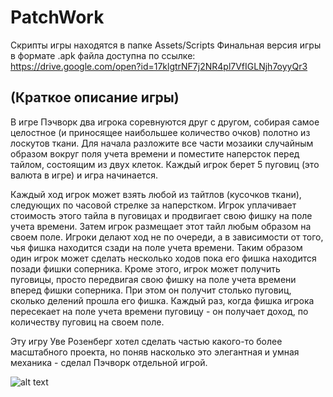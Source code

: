 # PatchWork
Скрипты игры находятся в папке Assets/Scripts
Финальная версия игры в формате .apk файла доступна по ссылке:
https://drive.google.com/open?id=17klgtrNF7j2NR4pl7VfIGLNjh7oyyQr3

## (Краткое описание игры)
В игре Пэчворк два игрока соревнуются друг с другом, собирая самое целостное (и приносящее наибольшее количество очков) полотно из лоскутов ткани. Для начала разложите все части мозаики случайным образом вокруг поля учета времени и поместите наперсток перед тайлом, состоящим из двух клеток. Каждый игрок берет 5 пуговиц (это валюта в игре) и игра начинается.


Каждый ход игрок может взять любой из тайтлов (кусочков ткани), следующих по часовой стрелке за наперстком. Игрок уплачивает стоимость этого тайла в пуговицах и продвигает свою фишку на поле учета времени. Затем игрок размещает этот тайл любым образом на своем поле.
Игроки делают ход не по очереди, а в зависимости от того, чья фишка находится сзади на поле учета времени. Таким образом один игрок может сделать несколько ходов пока его фишка находится позади фишки соперника. 
Кроме этого, игрок может получить пуговицы, просто передвигая свою фишку на поле учета времени вперед фишки соперника. При этом он получит столько пуговиц, сколько делений прошла его фишка.
Каждый раз, когда фишка игрока пересекает на поле учета времени пуговицу - он получает доход, по количеству пуговиц на своем поле.

Эту игру Уве Розенберг хотел сделать частью какого-то более масштабного проекта, но поняв насколько это элегантная и умная механика - сделал Пэчворк отдельной игрой.

![alt text](https://tesera.ru/images/items/522091/1600x1200xsxy/photo.jpg)
